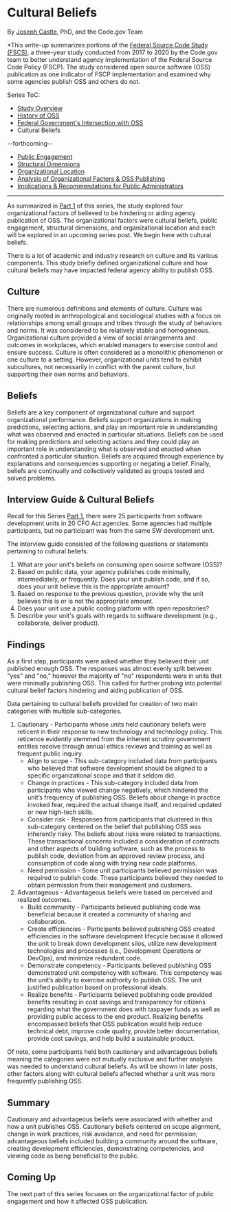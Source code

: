 # Cultural Beliefs
By [Joseph Castle](https://digital.gov/authors/joseph-castle/), PhD, and the Code.gov Team

*This write-up summarizes portions of the [Federal Source Code Study (FSCS)](https://github.com/GSA/code-gov/blob/master/docs/FederalSourceCodeStudy/FederalSourceCodeStudy.pdf), a three-year study conducted from 2017 to 2020 by the Code.gov team to better understand agency implementation of the Federal Source Code Policy (FSCP). The study considered open source software (OSS) publication as one indicator of FSCP implementation and examined why some agencies publish OSS and others do not.

Series ToC:
- [Study Overview](study_overview.md)
- [History of OSS](history_of_OSS.md)
- [Federal Government's Intersection with OSS](govt_intersection_OSS.md)
- Cultural Beliefs

--forthcoming--
- [Public Engagement](#)
- [Structural Dimensions](#)
- [Organizational Location](#)
- [Analysis of Organizational Factors & OSS Publishing](#)
- [Implications & Recommendations for Public Administrators](#)

---

As summarized in [Part 1](https://medium.com/codedotgov/federal-source-code-study-series-part-1-the-overview-72acce742260) of this series, the study explored four organizational factors of believed to be hindering or aiding agency publication of OSS. The organizational factors were cultural beliefs, public engagement, structural dimensions, and organizational location and each will be explored in an upcoming series post. We begin here with cultural beliefs.

There is a lot of academic and industry research on culture and its various components. This study briefly defined organizational culture and how cultural beliefs may have impacted federal agency ability to publish OSS.

## Culture

There are numerous definitions and elements of culture. Culture was originally rooted in anthropological and sociological studies with a focus on relationships among small groups and tribes through the study of behaviors and norms. It was considered to be relatively stable and homogeneous. Organizational culture provided a view of social arrangements and outcomes in workplaces, which enabled managers to exercise control and ensure success. Culture is often considered as a monolithic phenomenon or one culture to a setting. However, organizational units tend to exhibit subcultures, not necessarily in conflict with the parent culture, but supporting their own norms and behaviors.

## Beliefs

Beliefs are a key component of organizational culture and support organizational performance. Beliefs support organizations in making predictions, selecting actions, and play an important role in understanding what was observed and enacted in particular situations. Beliefs can be used for making predictions and selecting actions and they could play an important role in understanding what is observed and enacted when confronted a particular situation. Beliefs are acquired through experience by explanations and consequences supporting or negating a belief. Finally, beliefs are continually and collectively validated as groups tested and solved problems.

## Interview Guide & Cultural Beliefs

Recall for this Series [Part 1](https://medium.com/codedotgov/federal-source-code-study-series-part-1-the-overview-72acce742260), there were 25 participants from software development units in 20 CFO Act agencies. Some agencies had multiple participants, but no participant was from the same SW development unit.

The interview guide consisted of the following questions or statements pertaining to cultural beliefs.
1. What are your unit's beliefs on consuming open source software (OSS)?
2. Based on public data, your agency publishes code minimally, intermediately, or frequently. Does your unit publish code, and if so, does your unit believe this is the appropriate amount?
3. Based on response to the previous question, provide why the unit believes this is or is not the appropriate amount.
4. Does your unit use a public coding platform with open repositories?
5. Describe your unit's goals with regards to software development (e.g., collaborate, deliver product).

## Findings

As a first step, participants were asked whether they believed their unit published enough OSS. The responses was almost evenly split between "yes" and "no," however the majority of "no" respondents were in units that were minimally publishing OSS. This called for further probing into potential cultural belief factors hindering and aiding publication of OSS.

Data pertaining to cultural beliefs provided for creation of two main categories with multiple sub-categories.
1. Cautionary - Participants whose units held cautionary beliefs were reticent in their response to new technology and technology policy. This reticence evidently stemmed from the inherent scrutiny government entities receive through annual ethics reviews and training as well as frequent public inquiry. 
    - Align to scope - This sub-category included data from participants who believed that software development should be aligned to a specific organizational scope and that it seldom did.
    - Change in practices - This sub-category included data from participants who viewed change negatively, which hindered the unit’s frequency of publishing OSS.  Beliefs about change in practice invoked fear, required the actual change itself, and required updated or new high-tech skills.
    - Consider risk - Responses from participants that clustered in this sub-category centered on the belief that publishing OSS was inherently risky.  The beliefs about risks were related to transactions.  These transactional concerns included a consideration of contracts and other aspects of building software, such as the process to publish code, deviation from an approved review process, and consumption of code along with trying new code platforms.
    - Need permission - Some unit participants believed permission was required to publish code.  These participants believed they needed to obtain permission from their management and customers.
2. Advantageous - Advantageous beliefs were based on perceived and realized outcomes.
    - Build community - Participants believed publishing code was beneficial because it created a community of sharing and collaboration. 
    - Create efficiencies - Participants believed publishing OSS created efficiencies in the software development lifecycle because it allowed the unit to break down development silos, utilize new development technologies and processes (i.e., Development Operations or DevOps), and minimize redundant code.
    - Demonstrate competency - Participants believed publishing OSS demonstrated unit competency with software.  This competency was the unit’s ability to exercise authority to publish OSS.  The unit justified publication based on professional ideals.
    - Realize benefits - Participants believed publishing code provided benefits resulting in cost savings and transparency for citizens regarding what the government does with taxpayer funds as well as providing public access to the end product.  Realizing benefits encompassed beliefs that OSS publication would help reduce technical debt, improve code quality, provide better documentation, provide cost savings, and help build a sustainable product.  

Of note, some participants held both cautionary and advantageous beliefs meaning the categories were not mutually exclusive and further analysis was needed to understand cultural beliefs. As will be shown in later posts, other factors along with cultural beliefs affected whether a unit was more frequently publishing OSS.

## Summary

Cautionary and advantageous beliefs were associated with whether and how a unit publishes OSS.   Cautionary beliefs centered on scope alignment, change in work practices, risk avoidance, and need for permission; advantageous beliefs included building a community around the software, creating development efficiencies, demonstrating competencies, and viewing code as being beneficial to the public.

## Coming Up

The next part of this series focuses on the organizational factor of public engagement and how it affected OSS publication.
